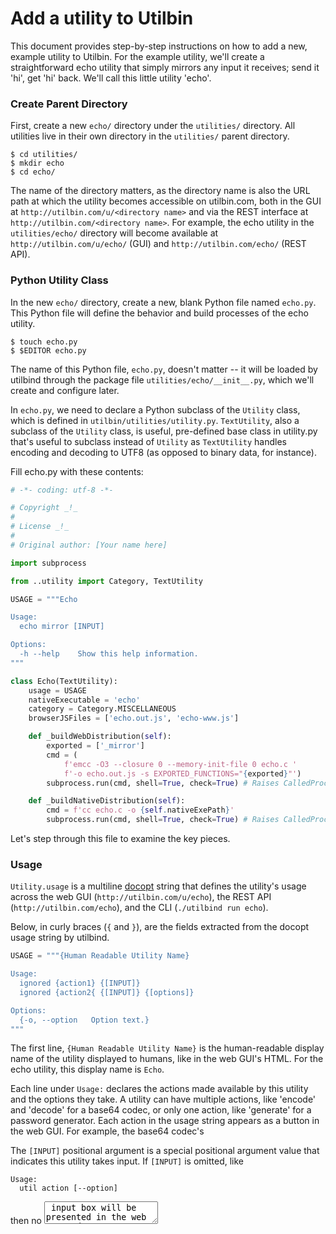 # Add a utility to Utilbin

This document provides step-by-step instructions on how to add a new, example
utility to Utilbin. For the example utility, we'll create a straightforward echo
utility that simply mirrors any input it receives; send it 'hi', get 'hi'
back. We'll call this little utility 'echo'.


### Create Parent Directory

First, create a new `echo/` directory under the `utilities/` directory. All
utilities live in their own directory in the `utilities/` parent directory.

```shell
$ cd utilities/
$ mkdir echo
$ cd echo/
```

The name of the directory matters, as the directory name is also the URL path at
which the utility becomes accessible on utilbin.com, both in the GUI at
`http://utilbin.com/u/<directory name>` and via the REST interface at
`http://utilbin.com/<directory name>`. For example, the echo utility in the
`utilities/echo/` directory will become available at
`http://utilbin.com/u/echo/` (GUI) and `http://utilbin.com/echo/` (REST API).

### Python Utility Class

In the new `echo/` directory, create a new, blank Python file named
`echo.py`. This Python file will define the behavior and build processes of the
echo utility.

```shell
$ touch echo.py
$ $EDITOR echo.py
```

The name of this Python file, `echo.py`, doesn't matter -- it will be loaded by
utilbind through the package file `utilities/echo/__init__.py`, which we'll
create and configure later.

In `echo.py`, we need to declare a Python subclass of the `Utility` class, which
is defined in `utilbin/utilities/utility.py`. `TextUtility`, also a subclass of
the `Utility` class, is useful, pre-defined base class in utility.py that's
useful to subclass instead of `Utility` as `TextUtility` handles encoding and
decoding to UTF8 (as opposed to binary data, for instance).

Fill echo.py with these contents:

```python
# -*- coding: utf-8 -*-

# Copyright _!_
#
# License _!_
#
# Original author: [Your name here]

import subprocess

from ..utility import Category, TextUtility

USAGE = """Echo

Usage:
  echo mirror [INPUT]

Options:
  -h --help    Show this help information.
"""

class Echo(TextUtility):
    usage = USAGE
    nativeExecutable = 'echo'
    category = Category.MISCELLANEOUS
    browserJSFiles = ['echo.out.js', 'echo-www.js']

    def _buildWebDistribution(self):
        exported = ['_mirror']
        cmd = (
            f'emcc -O3 --closure 0 --memory-init-file 0 echo.c '
            f'-o echo.out.js -s EXPORTED_FUNCTIONS="{exported}"')
        subprocess.run(cmd, shell=True, check=True) # Raises CalledProcessError.

    def _buildNativeDistribution(self):
        cmd = f'cc echo.c -o {self.nativeExePath}'
        subprocess.run(cmd, shell=True, check=True) # Raises CalledProcessError.
```

Let's step through this file to examine the key pieces.


### Usage

`Utility.usage` is a multiline [docopt](http://docopt.org/) string that defines
the utility's usage across the web GUI (`http://utilbin.com/u/echo`), the REST
API (`http://utilbin.com/echo`), and the CLI (`./utilbind run echo`).

Below, in curly braces (`{` and `}`), are the fields extracted from the docopt
usage string by utilbind.

```python
USAGE = """{Human Readable Utility Name}

Usage:
  ignored {action1} {[INPUT]}
  ignored {action2{ {[INPUT]} {[options]}

Options:
  {-o, --option   Option text.}
"""
```

The first line, `{Human Readable Utility Name}` is the human-readable display
name of the utility displayed to humans, like in the web GUI's HTML. For the
echo utility, this display name is `Echo`.

Each line under `Usage:` declares the actions made available by this utility and
the options they take. A utility can have multiple actions, like 'encode' and
'decode' for a base64 codec, or only one action, like 'generate' for a password
generator. Each action in the usage string appears as a button in the web
GUI. For example, the base64 codec's

The `[INPUT]` positional argument is a special positional argument value that
indicates this utility takes input. If `[INPUT]` is omitted, like

```
Usage:
  util action [--option]
```

then no <textarea> input box will be presented in the web GUI and no input data
accepted via the REST API or CLI. Utilities with options but without the
`[INPUT]` positional argument usually generate, not process, data. Examples
include password generators, UUID generators, etc.

Options enumerated under `Options:` are made available in the web GUI, REST API,
and CLI. For example

```
Usage:
  password_generator generate [--length <length>]

Options:
  -l <length>, --length=<length>  Password length, in characters [default: 16].
```

adds the `-l` and `--length` options.

```
$ curl http://utilbin.com/password_generator/generate?l=5
caluq
```

```
$ ./utilbind run password_generator generate --length=5
bazut
```

`[options]` is docopt shortcut option which means all options.

  > "[options]" is a shortcut that allows to avoid listing all options (from
  > list of options with descriptions) in a pattern.


### Utility Subclass

The `Utility` class defines the metadata and build behavior of the utility. For
the simple echo utility

```
class Echo(TextUtility):
    usage = USAGE
    nativeExecutable = 'echo'
    category = Category.MISCELLANEOUS
    browserJSFiles = ['echo.out.js', 'echo-www.js']

    def _buildWebDistribution(self):
        exported = ['_mirror']
        cmd = (
            f'emcc -O3 --closure 0 --memory-init-file 0 echo.c '
            f'-o echo.out.js -s EXPORTED_FUNCTIONS="{exported}"')
        subprocess.run(cmd, shell=True, check=True) # Raises CalledProcessError.

    def _buildNativeDistribution(self):
        cmd = f'cc echo.c -o {self.nativeExePath}'
        subprocess.run(cmd, shell=True, check=True) # Raises CalledProcessError.
```

`usage` is the docopt usage string.

`nativeExecutable` is the name of the native executable, built in
`_buildNativeDistribution()`, run via the REST API and utilbin's CLI.

`category` is the appropriate enumeration value to categorize this app. The
utility is displayed under this category in the web GUI.

`browserJSFiles` is a list of all the Javascript files this utility needs to run
in the browser. These Javascript files are often built (e.g. with emscripten) or
bundled (e.g. with browserify, webpack, etc) in `_buildWebDistribution()`.

`_buildWebDistribution()` and `_buildNativeDistribution()` are the methods run
to build the native executable(s) and web assets for the utility. These methods
are run via `./utilbind build [...]` to build and package utilities.

See the `Utility` base class in `utilbin/utilities/utility.py` for more
attributes to control utilities. The attributes and methods above are the basics
for simple utilities. TODO(grun): Link to the `Utility` base class from this
markdown document.


### __init__.py

With echo.py established, it's time to turn the now-complete echo utility into a
Python module and and connect it with utilbind.

To do so, create a __init__.py package file in the `echo/` directory with the
contents:

```python
# -*- coding: utf-8 -*-

# Copyright _!_
#
# License _!_
#
# Original author: [Your name here]

from .echo import Echo

Utility = Echo
```

The key piece of this __init__.py file is the `Utility` attribute, through which
the echo utility is exported. In this manner, utilbind can discover, import, and
use the new echo utility.


### Final testing

With the `echo/` complete, it's time to build and test the utility. Build the
web version with

```console
$ utilbind build echo web
```

and the native version with

```console
$ ./utilbind build echo native
```

Both can be built with

```console
$ ./utilbind build echo
```

Once built, test the echo utility via utilbin's CLI.

```console
$ ./utilbind run echo mirror sup
sup
```

Via the REST API.

```console
$ curl -d "sup" http://127.0.0.1:4337/echo/mirror
sup
```

And via the web GUI.

  * http://127.0.0.1:5050/u/echo

And that's it. Congratulations! You've successfully added a utility, with both
web and native versions, to utilbin.